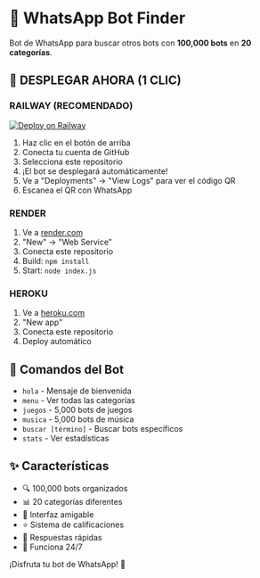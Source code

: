 # 🤖 WhatsApp Bot Finder

Bot de WhatsApp para buscar otros bots con **100,000 bots** en **20 categorías**.

## 🚀 DESPLEGAR AHORA (1 CLIC)

### RAILWAY (RECOMENDADO)
[![Deploy on Railway](https://railway.app/button.svg)](https://railway.app/template/QqjCJi?referralCode=alphasec)

1. Haz clic en el botón de arriba
2. Conecta tu cuenta de GitHub
3. Selecciona este repositorio
4. ¡El bot se desplegará automáticamente!
5. Ve a "Deployments" → "View Logs" para ver el código QR
6. Escanea el QR con WhatsApp

### RENDER
1. Ve a [render.com](https://render.com)
2. "New" → "Web Service"
3. Conecta este repositorio
4. Build: `npm install`
5. Start: `node index.js`

### HEROKU
1. Ve a [heroku.com](https://heroku.com)
2. "New app"
3. Conecta este repositorio
4. Deploy automático

## 📱 Comandos del Bot

- `hola` - Mensaje de bienvenida
- `menu` - Ver todas las categorías
- `juegos` - 5,000 bots de juegos
- `musica` - 5,000 bots de música
- `buscar [término]` - Buscar bots específicos
- `stats` - Ver estadísticas

## ✨ Características

- 🔍 100,000 bots organizados
- 📊 20 categorías diferentes
- 💬 Interfaz amigable
- ⭐ Sistema de calificaciones
- 🚀 Respuestas rápidas
- 📱 Funciona 24/7

¡Disfruta tu bot de WhatsApp! 🎉